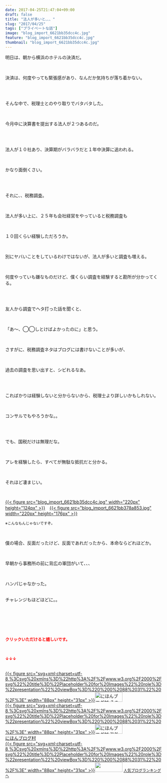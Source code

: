 ```yaml
---
date: 2017-04-25T21:47:04+09:00
draft: false
title: "法人が多いと、、、"
slug: "2017/04/25"
tags: ["プライベートな話"]
image: "blog_import_6621bb35dcc4c.jpg"
feature: "blog_import_6621bb35dcc4c.jpg"
thumbnail: "blog_import_6621bb35dcc4c.jpg"
---
```

<p>明日は、朝から横浜のホテルの決済だ。</p><p> </p><p>決済は、何度やっても緊張感があり、なんだか気持ちが落ち着かない。</p><p> </p><p><br/>そんな中で、税理士とのやり取りでバタバタした。</p><p> </p><p>今月中に決算書を提出する法人が２つあるのだ。</p><p> </p><p><br/>法人が１０社あり、決算期がバラバラだと１年中決算に追われる。</p><p> </p><p>かなり面倒くさい。</p><p> </p><p><br/>それに、、税務調査。</p><p> </p><p>法人が多い上に、２５年も会社経営をやっていると税務調査も</p><p> </p><p>１０回くらい経験しただろうか。</p><p> </p><p>別にヤバいことをしているわけではないが、法人が多いと調査も増える。</p><p> </p><p>何度やっていも嫌なものだけど、僕くらい調査を経験すると勘所が分かってくる。</p><p> </p><p><br/>友人から調査でヘタ打った話を聞くと、</p><p> </p><p>「あ～、◯◯しとけばよかったのに」と思う。</p><p> </p><p>さすがに、税務調査ネタはブログには書けないことが多いが、</p><p> </p><p>過去の調査を思い出すと、シビれるなあ。</p><p> </p><p><br/>こればかりは経験しないと分からないから、税理士より詳しいかもしれない。</p><p> </p><p>コンサルでもやろうかな。。</p><p> </p><p><br/>でも、国税だけは無理だな。</p><p> </p><p>アレを経験したら、すべてが無駄な抵抗だと分かる。</p><p> </p><p>それほど凄まじい。</p><p> </p><p><a href="blog_import_6621bb35dcc4c.jpg">{{< figure src="blog_import_6621bb35dcc4c.jpg" width="220px" height="124px" >}}</a>　<a href="blog_import_6621bb378a853.jpg">{{< figure src="blog_import_6621bb378a853.jpg" width="220px" height="176px" >}}</a></p><p><span style="font-size: 0.83em;">※こんなもんじゃないですぞ。</span></p><p> </p><p>僕の場合、反面だったけど、反面であれだったから、本命ならどれほどか。</p><p> </p><p>早朝から事務所の前に背広の軍団がいて、、、</p><p> </p><p>ハンパじゃなかった。</p><p><br/>チャレンジもほどほどに。。</p><p> </p><p> </p><p> </p><p><font color="#ff0000" size="2"><strong>クリックいただけると嬉しいです。</strong></font></p><p></p><p> </p><p><font color="#ff0000" size="2"><strong>↓↓↓</strong></font></p><p><br/><a href="ranking.html?p_cid=01260127" id="&amp;blogmura_banner" target="_blank">{{< figure src="svg+xml;charset=utf-8,%3Csvg%20xmlns%3D%22http%3A%2F%2Fwww.w3.org%2F2000%2Fsvg%22%20title%3D%22Placeholder%20for%20Images%22%20role%3D%22presentation%22%20viewBox%3D%220%200%2088%2031%22%20%2F%3E" width="88px" height="31px" >}}<noscript><img alt="にほんブログ村 その他生活ブログ 不動産投資へ" border="0" height="31" src="//life.blogmura.com/hudousantoushi/img/hudousantoushi88_31.gif" width="88"></noscript></a><br/><a href="ranking.html?p_cid=01260127" target="_blank">{{< figure src="svg+xml;charset=utf-8,%3Csvg%20xmlns%3D%22http%3A%2F%2Fwww.w3.org%2F2000%2Fsvg%22%20title%3D%22Placeholder%20for%20Images%22%20role%3D%22presentation%22%20viewBox%3D%220%200%2088%2031%22%20%2F%3E" width="88px" height="31px" >}}<noscript><img alt="にほんブログ村 海外生活ブログ バリ島情報へ" border="0" height="31" src="https://img-proxy.blog-video.jp/images?url=http%3A%2F%2Foverseas.blogmura.com%2Fbali%2Fimg%2Fbali88_31.gif" width="88"></noscript></a><br/><a href="ranking.html?p_cid=01260127" target="_blank">にほんブログ村</a><br/><a href="link.php?1804582" title="人気ブログランキングへ">{{< figure src="svg+xml;charset=utf-8,%3Csvg%20xmlns%3D%22http%3A%2F%2Fwww.w3.org%2F2000%2Fsvg%22%20title%3D%22Placeholder%20for%20Images%22%20role%3D%22presentation%22%20viewBox%3D%220%200%2088%2031%22%20%2F%3E" width="88px" height="31px" >}}<noscript><img border="0" height="31" src="https://blog.with2.net/img/banner/banner_22.gif" width="88"></noscript></a> <a href="link.php?1804582" style="font-size: 12px;">人気ブログランキングへ</a></p>

